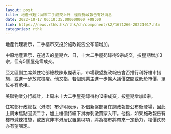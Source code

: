 ```yaml
---
layout: post
title: 地產代理：周末二手成交上升　憧憬施政報告有好消息
date: 2022-10-17 06:10:35.000000000 +08:00
link: https://news.rthk.hk/rthk/ch/component/k2/1671266-20221017.htm
categories: rthk
---
```


地產代理表示，二手樓市交投於施政報告公布前增加。

中原地產表示，在過去的星期六、日，十大二手屋苑錄得9宗成交，按星期增加3宗，但有5個屋苑零成交。

亞太區副主席兼住宅部總裁陳永傑表示，市場觀望施政報告會否推行利好樓市措施，或進一步放寬檢疫。他又指，若個別業主進一步擴大議價空間或低於市價，單位亦有承接。

美聯物業分行統計，上周末十大二手屋苑錄得約12宗成交，按星期增加6宗。

住宅部行政總裁（港澳）布少明表示，多個新盤部署在施政報告公布後登場，因此上周末焦點回流二手，加上樓價持續下滑亦刺激買家入市。他指，如果施政報告有樓市減辣措施，或放寬非本港居民置業稅項，將為樓市將帶來一定動力，樓價跌勢亦有望喘定。
